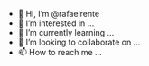 - 👋 Hi, I’m @rafaelrente
- 👀 I’m interested in ...
- 🌱 I’m currently learning ...
- 💞️ I’m looking to collaborate on ...
- 📫 How to reach me ...

<!---
rafaelrente/rafaelrente is a ✨ special ✨ repository because its `README.md` (this file) appears on your GitHub profile.
You can click the Preview link to take a look at your changes.
--->
